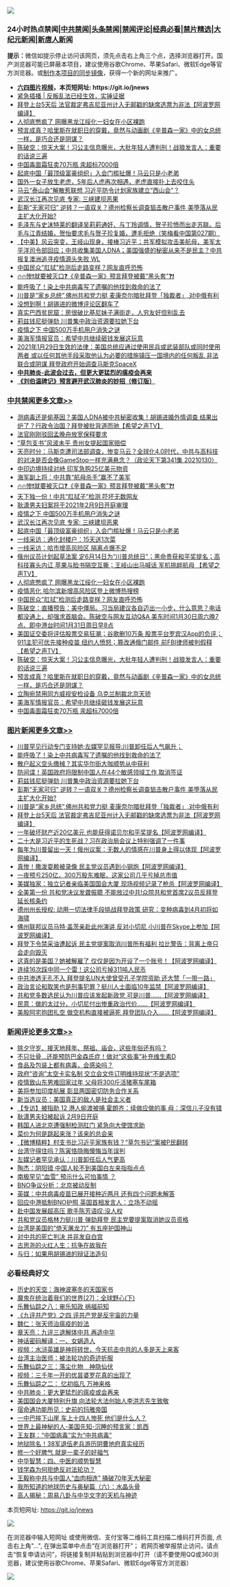 ![](https://raw.githubusercontent.com/fqnews/bnews/master/64photo/fqnews-qr.jpg)

<div id="tt">
<h3>24小时热点禁闻|<a href="#%E4%B8%AD%E5%85%B1%E7%A6%81%E9%97%BB%E6%9B%B4%E5%A4%9A%E6%96%87%E7%AB%A0">中共禁闻</a>|<a href="#%E5%9B%BE%E7%89%87%E6%96%B0%E9%97%BB%E6%9B%B4%E5%A4%9A%E6%96%87%E7%AB%A0">头条禁闻</a>|<a href="#%E6%96%B0%E9%97%BB%E8%AF%84%E8%AE%BA%E6%9B%B4%E5%A4%9A%E6%96%87%E7%AB%A0">禁闻评论|<a href="#%E5%BF%85%E7%9C%8B%E7%BB%8F%E5%85%B8%E5%A5%BD%E6%96%87">经典必看|<a href="/video.md#%E7%A6%81%E7%89%87%E7%B2%BE%E9%80%89">禁片精选</a>|<a href="https://github.com/fqnews/djy/blob/master/gb/nf1351518.md#1">大纪元新闻</a>|<a href="https://github.com/fqnews/ntdtv/blob/master/gb/prog204.md#1">新唐人新闻</a></h3>
<div><b>提示：</b>微信如提示停止访问该网页，须先点击右上角三个点，选择浏览器打开。国产浏览器可能已屏蔽本项目，建议使用谷歌Chrome、苹果Safari、微软Edge等官方浏览器。或<a href="https://github.com/fqnews/bnews/blob/master/%E5%88%B6%E4%BD%9Cgit%E7%A6%81%E9%97%BB%E9%95%9C%E5%83%8F.md">制作本项目的同步镜像</a>，获得一个新的网址来推广。</div>
<ul>
<li><b><a href="http://d1.bdrive.tk/64.mp4" target="_blank">六四图片视频</a>，本页短网址: https://git.io/jnews</b></li>
<li><a href="/bannedvideo/20210130/1478183.md">紧急插播 | 反叛乱法已经生效，实锤证据</a></li>
<li><a href="/topimagenews/20210130/1478049.md">拜登上台5天后 法官裁定弗吉尼亚州计入无邮戳的缺席选票为非法【阿波罗网编译】</a></li>
<li><a href="/cbnews/20210131/1478255.md">人彻底憋疯了 网曝黑龙江绥化一妇女在小区裸跑</a></li>
<li><a href="/cbnews/20210130/1478018.md">预言成真？哈里斯在就职日的穿戴，竟然与动画剧《辛普森一家》中的女总统一样，是巧合还是阴谋？</a></li>
<li><a href="/cbnews/20210130/1478063.md">陈破空：惊天大案！习公主信息曝光，大批年轻人遭判刑！战狼发言人：重要的话说三遍</a></li>
<li><a href="/cbnews/20210130/1478013.md">中国毒面霜狂卖70万瓶 汞超标7000倍</a></li>
<li><a href="/cbnews/20210131/1478303.md">起底中国「最顶级富豪组织」入会门槛扯爆！马云只是小老弟</a></li>
<li><a href="/funmedia/20210131/1478390.md">国外一女子放生老虎，5年后人虎再次相遇，老虎直接扑上去咬住头</a></li>
<li><a href="/cbnews/20210130/1478000.md">马云“泰山会”解散惹联想 习近平防令计划家族建立“西山会”？</a></li>
<li><a href="/cbnews/20210131/1478158.md">武汉长江再次见底 专家: 三峡建坝恶果</a></li>
<li><a href="/topimagenews/20210131/1478212.md">彭斯“无家可归” 逆转？一语双关？德州检察长调查狙击散户事件 美堕落从民主扩大化开始?</a></li>
<li><a href="/bannedvideo/20210130/1478016.md">毛泽东与史沫特莱的翻译吴莉莉通奸、与丁玲调情，贺子珍愤而出走苏联。后毛与江青结婚，贺怡要求毛与贺子珍复婚，遭毛拒绝（笑梅看中国第027期）</a></li>
<li><a href="/bannedvideo/20210131/1478270.md">【中美】风云突变，王岐山现身，接棒习近平；共军模拟攻击美航母，美军太平洋司令部回应；中共收集美国人DNA；美国强盛的秘密从来不是民主？中共报复澳洲追寻疫情源头失败 WL</a></li>
<li><a href="/cbnews/20210131/1478253.md">中国民众"肛拭"检测后走路变样？网友直呼恐怖</a></li>
<li><a href="/cbnews/20210131/1478349.md">🔥🔥惨❗就要被灭口❓《辛普森一家》预言拜登被戴“黑头套”❓❗</a></li>
<li><a href="/topimagenews/20210131/1478453.md">能呼吸了！染上中共病毒写了遗嘱的他找到救命的法了</a></li>
<li><a href="/topimagenews/20210130/1478050.md">川普是“家乡总统”,佛州共和党力挺 麦康奈尔暗批拜登「独裁者」,对中俄有利</a></li>
<li><a href="/cnnews/20210131/1478434.md">没想到啊！胡锡进的微博评论区翻车了</a></li>
<li><a href="/funmedia/20210131/1478334.md">真实巴西贫民窟：房很破比基尼妹子满街走，人穷友好但别乱去</a></li>
<li><a href="/topimagenews/20210131/1478243.md">莉兹钱尼挺弹劾 川普集中政治资源要拉她下台</a></li>
<li><a href="/cbnews/20210131/1478157.md">疫情之下 中国500万手机用户消失之谜</a></li>
<li><a href="/cbnews/20210130/1478014.md">美海军情报官员：希望中共继续砸钱发展这玩意</a></li>
<li><a href="/bannedvideo/20210131/1478258.md">2021年1月29日生效的法律：美国总统应通过使用民兵或武装部队或同时使用两者 或以任何其他手段采取他认为必要的措施镇压一国境内的任何叛乱 非法联合或阴谋 拜登政府开始调查马斯克SpaceX</a></li>
<li><b><a href="/comments/20200211/1275071.md" target="_blank">中共肺炎-此波会过去，但更大更猛烈的瘟疫会再来</a></b></li>
<li><b><a href="/comments/20200207/1272816.md" target="_blank">《刘伯温碑记》预言避开武汉肺炎的妙招（修订版）</a></b></li>
</ul>
</div>

<div class="catlist">
<h3><a href="/cbnews/" target="_blank">中共禁闻</a><span><a href="/cbnews/" target="_blank" rel="nofollow">更多文章>></a></span></h3>
<ul>
<li><a href="/cbnews/20210131/1478544.md" target="_blank">测病毒还是偷基因？美国人DNA被中共秘密收集！胡锡进婚外情调查 结果出炉了？行政令治国？拜登被批背道而驰【希望之声TV】</a></li>
<li><a href="/cbnews/20210131/1478454.md" target="_blank">法官刚刚驳回孟晚舟放宽保释要求</a></li>
<li><a href="/cbnews/20210131/1478412.md" target="_blank">&#8220;草包支书&#8221;风波未平 贵州女提起国家赔偿</a></li>
<li><a href="/cbnews/20210131/1478410.md" target="_blank">天亮时分：马斯克遭司法部调查，惨变马云？全球化4.0时代，中共与高科技的对决是否会像GameStop一样充满悬念？（政论天下第341集 20210130）</a></li>
<li><a href="/cbnews/20210131/1478364.md" target="_blank">中印边境持续对峙 印军急购25亿美元物资</a></li>
<li><a href="/cbnews/20210131/1478350.md" target="_blank">海军副上将：中共靠“航母杀手”赢不了美军</a></li>
<li><a href="/cbnews/20210131/1478349.md" target="_blank">🔥🔥惨❗就要被灭口❓《辛普森一家》预言拜登被戴“黑头套”❓❗</a></li>
<li><a href="/cbnews/20210131/1478348.md" target="_blank">天下独一份！中共“肛拭子”检测 吓坏无数网友</a></li>
<li><a href="/cbnews/20210131/1478342.md" target="_blank">耿潇男夫妇案将于2021年2月9日开庭审理</a></li>
<li><a href="/cbnews/20210131/1478157.md" target="_blank">疫情之下 中国500万手机用户消失之谜</a></li>
<li><a href="/cbnews/20210131/1478158.md" target="_blank">武汉长江再次见底 专家: 三峡建坝恶果</a></li>
<li><a href="/cbnews/20210131/1478303.md" target="_blank">起底中国「最顶级富豪组织」入会门槛扯爆！马云只是小老弟</a></li>
<li><a href="/cbnews/20210131/1478287.md" target="_blank">一线采访：通化封楼户：15天送1次菜</a></li>
<li><a href="/cbnews/20210131/1478286.md" target="_blank">一线采访：哈市增高风险区 隔离点爆不足</a></li>
<li><a href="/cbnews/20210131/1478272.md" target="_blank">俄州议员计划起草法案 定6月14日为“川普总统日”；黑命贵获和平奖提名；高科技寡头内讧 苹果与脸书隔空互撕；王岐山出马喊话 军机挑衅航母 【希望之声TV】</a></li>
<li><a href="/cbnews/20210131/1478255.md" target="_blank">人彻底憋疯了 网曝黑龙江绥化一妇女在小区裸跑</a></li>
<li><a href="/cbnews/20210131/1478254.md" target="_blank">疫情恶化 哈尔滨新增高风险区登上微博热搜榜</a></li>
<li><a href="/cbnews/20210131/1478253.md" target="_blank">中国民众&#8221;肛拭&#8221;检测后走路变样？网友直呼恐怖</a></li>
<li><a href="/cbnews/20210131/1478251.md" target="_blank">陈破空：直播预告：美中僵局。习当局建议各自迈出一小步，什么意思？电话都没通上，却强求首脑会。陈破空与网友互动Q&amp;A 美东时间1月30日周六晚7点、即中港台时间1月31日周日早8点</a></li>
<li><a href="/cbnews/20210130/1478123.md" target="_blank">美国证交委将评估股票交易狂潮；谷歌删10万条 股票平台罗宾汉App的负评；911主犯可优先接种疫苗 纽约人愤怒；篡改通俄门邮件 前FBI律师被判假释【希望之声TV】</a></li>
<li><a href="/cbnews/20210130/1478063.md" target="_blank">陈破空：惊天大案！习公主信息曝光，大批年轻人遭判刑！战狼发言人：重要的话说三遍</a></li>
<li><a href="/cbnews/20210130/1478018.md" target="_blank">预言成真？哈里斯在就职日的穿戴，竟然与动画剧《辛普森一家》中的女总统一样，是巧合还是阴谋？</a></li>
<li><a href="/cbnews/20210130/1478015.md" target="_blank">立陶宛禁用同方威视安检设备 乌克兰制裁北京天骄</a></li>
<li><a href="/cbnews/20210130/1478014.md" target="_blank">美海军情报官员：希望中共继续砸钱发展这玩意</a></li>
<li><a href="/cbnews/20210130/1478013.md" target="_blank">中国毒面霜狂卖70万瓶 汞超标7000倍</a></li>

</ul>
</div>
<div class="catlist">
<h3><a href="/topimagenews/" target="_blank">图片新闻</a><span><a href="/topimagenews/" target="_blank" rel="nofollow">更多文章>></a></span></h3>
<ul>
<li><a href="/topimagenews/20210131/1478591.md" target="_blank">川普罕见行动专门支持她;左媒罕见报导:川普卸任后人气飙升；</a></li>
<li><a href="/topimagenews/20210131/1478453.md" target="_blank">能呼吸了！染上中共病毒写了遗嘱的他找到救命的法了</a></li>
<li><a href="/topimagenews/20210131/1478268.md" target="_blank">散户起义空头缴械？其实华尔街大咖顺势从中获利</a></li>
<li><a href="/topimagenews/20210131/1478244.md" target="_blank">防间谍！英国政府将限制中国人在44个敏感领域工作 取消签证</a></li>
<li><a href="/topimagenews/20210131/1478243.md" target="_blank">莉兹钱尼挺弹劾 川普集中政治资源要拉她下台</a></li>
<li><a href="/topimagenews/20210131/1478212.md" target="_blank">彭斯“无家可归” 逆转？一语双关？德州检察长调查狙击散户事件 美堕落从民主扩大化开始?</a></li>
<li><a href="/topimagenews/20210130/1478050.md" target="_blank">川普是“家乡总统”,佛州共和党力挺 麦康奈尔暗批拜登「独裁者」,对中俄有利</a></li>
<li><a href="/topimagenews/20210130/1478049.md" target="_blank">拜登上台5天后 法官裁定弗吉尼亚州计入无邮戳的缺席选票为非法【阿波罗网编译】</a></li>
<li><a href="/topimagenews/20210130/1478012.md" target="_blank">一年破坏财产近20亿美元 也能获得诺贝尔和平奖提名【阿波罗网编译】</a></li>
<li><a href="/topimagenews/20210130/1477984.md" target="_blank">二十大是习近平的生死战？习在政治局会议上特别强调了一件事</a></li>
<li><a href="/topimagenews/20210130/1477973.md" target="_blank">每年为川普留出一天！俄州议案：无数人的情感在川普身上得以体现【阿波罗网编译】</a></li>
<li><a href="/topimagenews/20210130/1477926.md" target="_blank">真惨！撒泼耍赖被录像 民主党议员遇到小钢炮【阿波罗网编译】</a></li>
<li><a href="/topimagenews/20210130/1477739.md" target="_blank">一夜预亏250亿，300万股东难眠，这家公司几乎亏掉总市值</a></li>
<li><a href="/topimagenews/20210130/1477719.md" target="_blank">美媒独家：独立记者亲临美国国会大厦 现场视频记录了枪杀【阿波罗网编译】</a></li>
<li><a href="/topimagenews/20210130/1477665.md" target="_blank">全美第一份 共和党决议发聋振聩 不能放过中共!众院共和党首席2议员反拜登延长核条约</a></li>
<li><a href="/topimagenews/20210130/1477643.md" target="_blank">德州州长授权: 动用一切法律手段挑战拜登政策 研究：变种病毒到4月初将如海啸</a></li>
<li><a href="/topimagenews/20210129/1477435.md" target="_blank">佛州联邦议员马特·盖茨亲赴此州演讲 反对小切尼 小川普在Skype上参加【阿波罗网编译】</a></li>
<li><a href="/topimagenews/20210129/1477406.md" target="_blank">拜登下令禁采油遭起诉 民主党提案取消川普所有福利 拉比警告：背离上帝只会走向毁灭</a></li>
<li><a href="/topimagenews/20210129/1477249.md" target="_blank">这真的是美国？她被解雇了 仅仅是因为开设了一个账号！【阿波罗网编译】</a></li>
<li><a href="/topimagenews/20210129/1477201.md" target="_blank">连续16次踩中同一个雷！这公司亏掉311吨人民币</a></li>
<li><a href="/topimagenews/20210129/1476896.md" target="_blank">中共渗透无孔不入 拜登提名UN大使曾受孔子学院资助 还大赞「一带一路」</a></li>
<li><a href="/topimagenews/20210129/1476863.md" target="_blank">政治言论和取笑也是刑事犯罪？挺川人士面临10年监禁【阿波罗网编译】</a></li>
<li><a href="/topimagenews/20210128/1476745.md" target="_blank">共和党多数选民认为川普应该发起新政党 可是川普……【阿波罗网编译】</a></li>
<li><a href="/topimagenews/20210128/1476730.md" target="_blank">民意：做的太过分，小切尼付出惨重政治代价……【阿波罗网编译】</a></li>
<li><a href="/topimagenews/20210128/1476683.md" target="_blank">美股阿宅抱团扎空 做空机构直接被逼死 拜登团队介入……【阿波罗网编译】</a></li>

</ul>
</div>
<div class="catlist">
<h3><a href="/comments/" target="_blank">新闻评论</a><span><a href="/comments/" target="_blank" rel="nofollow">更多文章>></a></span></h3>
<ul>
<li><a href="/comments/20210131/1478594.md" target="_blank">除夕守岁、接天地拜年、祭祖、庙会，这些年俗还有吗？</a></li>
<li><a href="/comments/20210131/1478593.md" target="_blank">不只壮骨&#8230;还能预防巴金森氏症！做对“这些事”补充维生素D</a></li>
<li><a href="/comments/20210131/1478584.md" target="_blank">食品及包装上都有病毒，会感染吗？</a></li>
<li><a href="/comments/20210131/1478574.md" target="_blank">政府“咨询”太空卡实名制 交立会文件订明维持现状“不是选项”</a></li>
<li><a href="/comments/20210131/1478570.md" target="_blank">疫情致山东男难回家过年 父母将300斤活猪塞车尾箱</a></li>
<li><a href="/comments/20210131/1478569.md" target="_blank">美将参加印度航展 彰显两国密切防务合作关系</a></li>
<li><a href="/comments/20210131/1478545.md" target="_blank">新当选议员：美国真正的敌人是社会主义者</a></li>
<li><a href="/comments/20210131/1478526.md" target="_blank">【专访】被指助 12 港人偷渡被捕 霍朗齐：续做应做的事 母：深信儿子没有错</a></li>
<li><a href="/comments/20210131/1478488.md" target="_blank">耿潇男夫妇被起诉 2月9日开庭</a></li>
<li><a href="/comments/20210131/1478487.md" target="_blank">韩国人进北京遭强制检测肛门 紧急向大使馆求助</a></li>
<li><a href="/comments/20210131/1478479.md" target="_blank">菜价为何是跳起来涨？该来的总会来</a></li>
<li><a href="/comments/20210131/1478478.md" target="_blank">【微博精粹】村支书比习近平家族有钱？“草包书记”案被P民翻转</a></li>
<li><a href="/comments/20210131/1478477.md" target="_blank">台湾守得住吗？陈寅恪隐晦懊悔当年误判</a></li>
<li><a href="/comments/20210131/1478467.md" target="_blank">左媒记者罕见承认：川普卸任后人气更高</a></li>
<li><a href="/comments/20210131/1478459.md" target="_blank">陶杰：阴阳错 中国人轮不到美国白左来指指点点</a></li>
<li><a href="/comments/20210131/1478458.md" target="_blank">南极罕见“血雪” 预示什么可怕事情 ？</a></li>
<li><a href="/comments/20210131/1478457.md" target="_blank">BNO争议分析：北京被动反制</a></li>
<li><a href="/comments/20210131/1478456.md" target="_blank">英媒：中共病毒疫苗已展开接种近两月 还有四个问题未解答</a></li>
<li><a href="/comments/20210131/1478444.md" target="_blank">回应中港抵制BNO护照 英国首相发言人：立场不动摇</a></li>
<li><a href="/comments/20210131/1478443.md" target="_blank">赴中国发展超高压 歌手陈芳语叹:没人权</a></li>
<li><a href="/comments/20210131/1478431.md" target="_blank">共和党议员格林力挺川普 弹劾拜登 民主党要提案取消她议员资格</a></li>
<li><a href="/comments/20210131/1478427.md" target="_blank">台湾是美国的“倚天屠龙刀” 有五座护国神山</a></li>
<li><a href="/comments/20210131/1478426.md" target="_blank">对中共的死亡判决 并非发自白宫</a></li>
<li><a href="/comments/20210131/1478425.md" target="_blank">古思尧的火红人生：抗争在故我在</a></li>
<li><a href="/comments/20210131/1478424.md" target="_blank">与归：如果用胡锡进的辩证法造句</a></li>

</ul>
</div>

<div class="catlist">
<h3>必看经典好文</h3>
<ul>
<li><a href="/tculture/xiulian/20170318/732480.md" target="_blank">历史的天空：海神波塞冬的天国家书</a></li>
<li><a href="/comments/20181224/1052333.md" target="_blank">魔鬼在统治着我们的世界(27)：全球野心(下)</a></li>
<li><a href="/tculture/20170717/792953.md" target="_blank">乐舞仙踪之八：审乐知政 祸福前知</a></li>
<li><a href="/bookonline/20131116/201053.md" target="_blank">《九评共产党》之四 评共产党是反宇宙的力量</a></li>
<li><a href="/comments/20200224/1282494.md" target="_blank">魏仁：张天师治瘟疫的妙法</a></li>
<li><a href="/comments/20131119/1029445.md" target="_blank">章天亮：九评三退解体中共 再造中华</a></li>
<li><a href="/comments/20200609/1342224.md" target="_blank">神话密码解译：一、女娲造人</a></li>
<li><a href="/comments/20200623/1273653.md" target="_blank">视频：水浒英雄是神将转世，今天抗击中共的人多是天上来客</a></li>
<li><a href="/comments/20200801/1373219.md" target="_blank">台湾主治医师：被法轮功的奇迹折服</a></li>
<li><a href="/tculture/20190101/1056889.md" target="_blank">乐舞仙踪之三：落尘化物　神隐仙伏</a></li>
<li><a href="/aomi/qiwen/20151223/484507.md" target="_blank">视频：三千年一开的优昙婆罗花真的出现了</a></li>
<li><a href="/tculture/20170711/790081.md" target="_blank">乐舞仙踪之二： 忆初临凡 万神来格</a></li>
<li><a href="/comments/20200211/1275071.md" target="_blank">中共肺炎：更大更猛烈的瘟疫或会再来</a></li>
<li><a href="/comments/20200516/1329276.md" target="_blank">美国国会大厦特别升旗 向法轮大法创始人李洪志先生致敬</a></li>
<li><a href="/cbnews/20180711/970353.md" target="_blank">宿命通功能所见：史前的玛雅帝国</a></li>
<li><a href="/cbnews/20200611/1343057.md" target="_blank">一中巴摔下山崖 车上十四人惨死 他们是什么人？</a></li>
<li><a href="/comments/20200605/783244.md" target="_blank">世界上最神秘的人-美国先知-沉睡的预言家：凯西</a></li>
<li><a href="/comments/20200318/1295755.md" target="_blank">王友群：“中国病毒”实为“中共病毒”</a></li>
<li><a href="/cbnews/20200531/1337381.md" target="_blank">地狱除名！38军退伍老兵游历阴曹地府真实经历</a></li>
<li><a href="/funmedia/20200713/1359909.md" target="_blank">修一个好脾气 就是一辈子的好福气</a></li>
<li><a href="/comments/20200605/783247.md" target="_blank">中华智慧：四、中医的顺势智慧</a></li>
<li><a href="/comments/20210123/1473430.md" target="_blank">钱学森为何拒绝反对法轮功？</a></li>
<li><a href="/cbnews/20200730/1371580.md" target="_blank">王毅称中共与中国人“血肉相连” 捅破70年天大秘密</a></li>
<li><a href="/cbnews/20171115/856086.md" target="_blank">我所知道的地球历史与奥秘篇（六）：水晶头骨</a></li>
<li><a href="/aomi/history/20170924/831575.md" target="_blank">高人揭秘：周易八卦与中华文字的天机与神迹</a></li>

</ul>
</div>

本页短网址: https://git.io/jnews

![](https://raw.githubusercontent.com/fqnews/bnews/master/64photo/fqnews-qr.jpg)

在浏览器中输入短网址 或使用微信、支付宝等二维码工具扫描二维码打开页面, 点击右上角"...", 在弹出菜单中点击“在浏览器打开”； 若网页被举报禁止访问，请点击“恢复申请访问”，将链接复制并粘贴到浏览器中打开（请不要使用QQ或360浏览器，建议使用谷歌Chrome、苹果Safari、微软Edge等官方浏览器）

![](https://raw.githubusercontent.com/fqnews/bnews/master/64photo/wx.jpg)